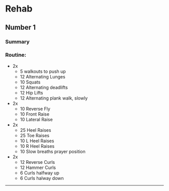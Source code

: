 # Rehab

## Number 1
### Summary

### Routine:

* 2x
  * 5 walkouts to push up
  * 12 Alternating Lunges
  * 10 Squats
  * 12 Alternating deadlifts
  * 12 Hip Lifts
  * 12 Alternating plank walk, slowly
* 2x
  * 10 Reverse Fly
  * 10 Front Raise
  * 10 Lateral Raise
* 2x
  * 25 Heel Raises
  * 25 Toe Raises
  * 10 L Heel Raises
  * 10 R Heel Raises
  * 10 Slow breaths prayer position
* 2x
  * 12 Reverse Curls
  * 12 Hammer Curls
  * 6 Curls halfway up
  * 6 Curls halway down
---

